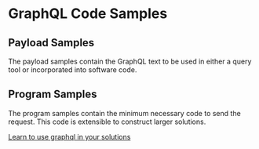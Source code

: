 # GraphQL Code Samples #  
## Payload Samples ##  
The payload samples contain the GraphQL text to be used in either a query tool or incorporated into software code.  
## Program Samples ##  
The program samples contain the minimum necessary code to send the request.  This code is extensible to construct larger solutions.  

[Learn to use graphql in your solutions](../program_integration/readme.md)  
